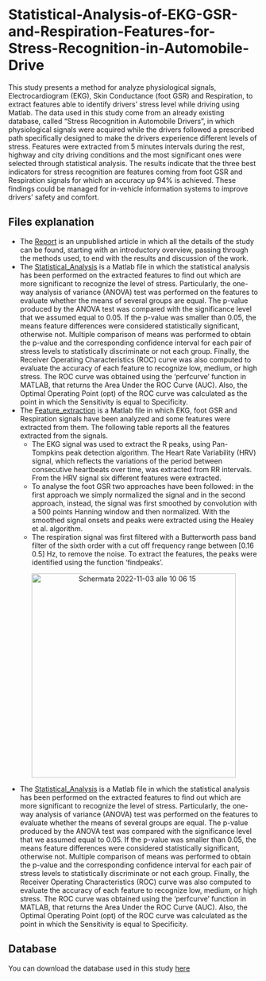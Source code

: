 # Statistical-Analysis-of-EKG-GSR-and-Respiration-Features-for-Stress-Recognition-in-Automobile-Drive

This study presents a method for analyze physiological signals, Electrocardiogram (EKG), Skin Conductance (foot GSR) and Respiration, to extract features able to identify drivers’ stress level while driving using Matlab. The data used in this study come from an already existing database, called “Stress Recognition in Automobile Drivers”, in which physiological signals were acquired while the drivers followed a prescribed path specifically designed to make the drivers experience different levels of stress. Features were extracted from 5 minutes intervals during the rest, highway and city driving conditions and the most significant ones were selected through statistical analysis. The results indicate that the three best indicators for stress recognition are features coming from foot GSR and Respiration signals for which an accuracy up 94% is achieved. These findings could be managed for in-vehicle information systems to improve drivers’ safety and comfort.

## Files explanation
- The [Report](https://github.com/Eri0898/Statistical-Analysis-of-EKG-GSR-and-Respiration-Features-for-Stress-Recognition-in-Automobile-Drive/blob/main/Report.pdf) is an unpublished article in which all the details of the study can be found, starting with an introductory overview, passing through the methods used, to end with the results and discussion of the work.
- The [Statistical_Analysis](https://github.com/Eri0898/Statistical-Analysis-of-EKG-GSR-and-Respiration-Features-for-Stress-Recognition-in-Automobile-Drive/blob/main/Statistical_Analysis.m) is a Matlab file in which the statistical analysis has been performed on the extracted features to find out which are more significant to recognize the level of stress. Particularly, the one-way analysis of variance (ANOVA) test was performed on the features to evaluate whether the means of several groups are equal. The p-value produced by the ANOVA test was compared with the significance level that we assumed equal to 0.05. If the p-value was smaller than 0.05, the means feature differences were considered statistically significant, otherwise not. Multiple comparison of means was performed to obtain the p-value and the corresponding confidence interval for each pair of stress levels to statistically discriminate or not each group. Finally, the Receiver Operating Characteristics (ROC) curve was also computed to evaluate the accuracy of each feature to recognize low, medium, or high stress. The ROC curve was obtained using the ‘perfcurve’ function in MATLAB, that returns the Area Under the ROC Curve (AUC). Also, the Optimal Operating Point (opt) of the ROC curve was calculated as the point in which the Sensitivity is equal to Specificity.
- The [Feature_extraction](https://github.com/Eri0898/Statistical-Analysis-of-EKG-GSR-and-Respiration-Features-for-Stress-Recognition-in-Automobile-Drive/blob/main/Feature_extraction.m) is a Matlab file in which EKG, foot GSR and Respiration signals have been analyzed and some features were extracted from them. The following table reports all the features extracted from the signals.
  - The EKG signal was used to extract the R peaks, using Pan-Tompkins peak detection algorithm. The Heart Rate Variability (HRV) signal, which reflects the variations of the period between consecutive heartbeats over time, was extracted from RR intervals. From the HRV signal six different features were extracted. 
  - To analyse the foot GSR two approaches have been followed: in the first approach we simply normalized the signal and in the second approach, instead, the signal was first smoothed by convolution with a 500 points Hanning window and then normalized. With the smoothed signal onsets and peaks were extracted using the Healey et al. algorithm. 
  - The respiration signal was first filtered with a Butterworth pass band filter of the sixth order with a cut off frequency range between [0.16 0.5] Hz, to remove the noise. To extract the features, the peaks were identified  using the function ‘findpeaks’.

<p align="center">
<img width="411" alt="Schermata 2022-11-03 alle 10 06 15" src="https://user-images.githubusercontent.com/111573018/199682973-0ffd13a7-87bc-492e-a9f8-c3c791b96184.png">
</p>

- The [Statistical_Analysis](https://github.com/Eri0898/Statistical-Analysis-of-EKG-GSR-and-Respiration-Features-for-Stress-Recognition-in-Automobile-Drive/blob/main/Statistical_Analysis.m ) is a Matlab file in which the statistical analysis has been performed on the extracted features to find out which are more significant to recognize the level of stress. Particularly, the one-way analysis of variance (ANOVA) test was performed on the features to evaluate whether the means of several groups are equal. The p-value produced by the ANOVA test was compared with the significance level that we assumed equal to 0.05. If the p-value was smaller than 0.05, the means feature differences were considered statistically significant, otherwise not. Multiple comparison of means was performed to obtain the p-value and the corresponding confidence interval for each pair of stress levels to statistically discriminate or not each group. Finally, the Receiver Operating Characteristics (ROC) curve was also computed to evaluate the accuracy of each feature to recognize low, medium, or high stress. The ROC curve was obtained using the ‘perfcurve’ function in MATLAB, that returns the Area Under the ROC Curve (AUC). Also, the Optimal Operating Point (opt) of the ROC curve was calculated as the point in which the Sensitivity is equal to Specificity.

## Database
You can download the database used in this study [here](https://www.physionet.org/content/drivedb/1.0.0/)
